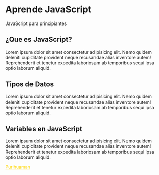 # Aprende JavaScript

JavaScript para principiantes

## ¿Que es JavaScript?

Lorem ipsum dolor sit amet consectetur adipisicing elit. Nemo quidem deleniti cupiditate provident neque recusandae alias inventore autem! Reprehenderit et tenetur expedita laboriosam ab temporibus sequi ipsa optio laborum aliquid.

## Tipos de Datos

Lorem ipsum dolor sit amet consectetur adipisicing elit. Nemo quidem deleniti cupiditate provident neque recusandae alias inventore autem! Reprehenderit et tenetur expedita laboriosam ab temporibus sequi ipsa optio laborum aliquid.

## Variables en JavaScript

Lorem ipsum dolor sit amet consectetur adipisicing elit. Nemo quidem deleniti cupiditate provident neque recusandae alias inventore autem! Reprehenderit et tenetur expedita laboriosam ab temporibus sequi ipsa optio laborum aliquid.

<style>
	.link {
		color: gold;
	}
</style>

<a href="https://purihuaman.netlify.app" class='link' target="_blank">Purihuaman</a>

